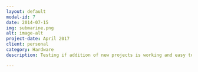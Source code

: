 ```yaml
---
layout: default
modal-id: 7
date: 2014-07-15
img: submarine.png
alt: image-alt
project-date: April 2017
client: personal
category: Hardware
description: Testing if addition of new projects is working and easy to do.

---
```

